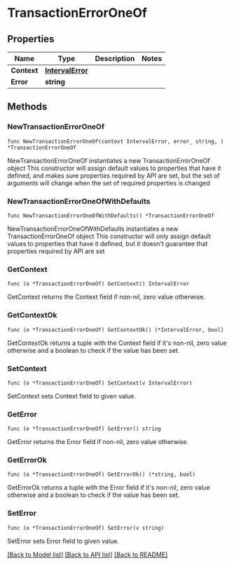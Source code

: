 # TransactionErrorOneOf

## Properties

Name | Type | Description | Notes
------------ | ------------- | ------------- | -------------
**Context** | [**IntervalError**](IntervalError.md) |  | 
**Error** | **string** |  | 

## Methods

### NewTransactionErrorOneOf

`func NewTransactionErrorOneOf(context IntervalError, error_ string, ) *TransactionErrorOneOf`

NewTransactionErrorOneOf instantiates a new TransactionErrorOneOf object
This constructor will assign default values to properties that have it defined,
and makes sure properties required by API are set, but the set of arguments
will change when the set of required properties is changed

### NewTransactionErrorOneOfWithDefaults

`func NewTransactionErrorOneOfWithDefaults() *TransactionErrorOneOf`

NewTransactionErrorOneOfWithDefaults instantiates a new TransactionErrorOneOf object
This constructor will only assign default values to properties that have it defined,
but it doesn't guarantee that properties required by API are set

### GetContext

`func (o *TransactionErrorOneOf) GetContext() IntervalError`

GetContext returns the Context field if non-nil, zero value otherwise.

### GetContextOk

`func (o *TransactionErrorOneOf) GetContextOk() (*IntervalError, bool)`

GetContextOk returns a tuple with the Context field if it's non-nil, zero value otherwise
and a boolean to check if the value has been set.

### SetContext

`func (o *TransactionErrorOneOf) SetContext(v IntervalError)`

SetContext sets Context field to given value.


### GetError

`func (o *TransactionErrorOneOf) GetError() string`

GetError returns the Error field if non-nil, zero value otherwise.

### GetErrorOk

`func (o *TransactionErrorOneOf) GetErrorOk() (*string, bool)`

GetErrorOk returns a tuple with the Error field if it's non-nil, zero value otherwise
and a boolean to check if the value has been set.

### SetError

`func (o *TransactionErrorOneOf) SetError(v string)`

SetError sets Error field to given value.



[[Back to Model list]](../README.md#documentation-for-models) [[Back to API list]](../README.md#documentation-for-api-endpoints) [[Back to README]](../README.md)


